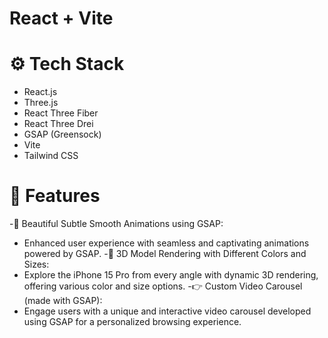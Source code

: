 # React + Vite

# ⚙️ Tech Stack
 - React.js
 - Three.js
 - React Three Fiber
 - React Three Drei
 - GSAP (Greensock)
 - Vite
 - Tailwind CSS

# 🚀 Features

-🎨 Beautiful Subtle Smooth Animations using GSAP:
 - Enhanced user experience with seamless and captivating animations powered by GSAP.
-📱 3D Model Rendering with Different Colors and Sizes:
 - Explore the iPhone 15 Pro from every angle with dynamic 3D rendering, offering various color and size options.
-👉 Custom Video Carousel (made with GSAP):
 - Engage users with a unique and interactive video carousel developed using GSAP for a personalized browsing experience.
